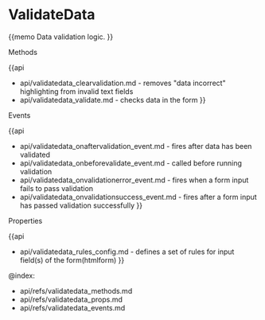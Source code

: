 ValidateData 
=============

{{memo Data validation logic. }}



<div class='h2'>Methods</div>

{{api
- api/validatedata_clearvalidation.md - removes "data incorrect" highlighting from invalid text fields
- api/validatedata_validate.md - checks data in the form
}}


<div class='h2'>Events</div>


{{api
- api/validatedata_onaftervalidation_event.md - fires after data has been validated
- api/validatedata_onbeforevalidate_event.md - called before running validation
- api/validatedata_onvalidationerror_event.md - fires when a form input fails to pass validation
- api/validatedata_onvalidationsuccess_event.md - fires after a form input has passed validation successfully
}}


<div class='h2'>Properties</div>

{{api
- api/validatedata_rules_config.md - defines a set of rules for input field(s) of the form(htmlform)
}}





@index:
- api/refs/validatedata_methods.md
- api/refs/validatedata_props.md
- api/refs/validatedata_events.md

